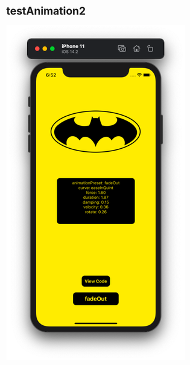 # testAnimation2
[![lol](https://github.com/97nik/testAnimation2/blob/master/screenshot/%D0%A1%D0%BD%D0%B8%D0%BC%D0%BE%D0%BA%20%D1%8D%D0%BA%D1%80%D0%B0%D0%BD%D0%B0%202021-01-23%20%D0%B2%2018.52.53.png "lol")](https://github.com/97nik/testAnimation2/blob/master/screenshot/%D0%A1%D0%BD%D0%B8%D0%BC%D0%BE%D0%BA%20%D1%8D%D0%BA%D1%80%D0%B0%D0%BD%D0%B0%202021-01-23%20%D0%B2%2018.52.53.png "lol")
